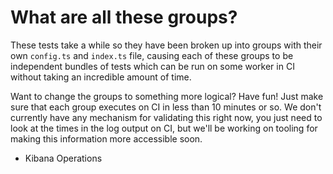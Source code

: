 # What are all these groups?

These tests take a while so they have been broken up into groups with their own `config.ts` and `index.ts` file, causing each of these groups to be independent bundles of tests which can be run on some worker in CI without taking an incredible amount of time.

Want to change the groups to something more logical? Have fun! Just make sure that each group executes on CI in less than 10 minutes or so. We don't currently have any mechanism for validating this right now, you just need to look at the times in the log output on CI, but we'll be working on tooling for making this information more accessible soon.

- Kibana Operations